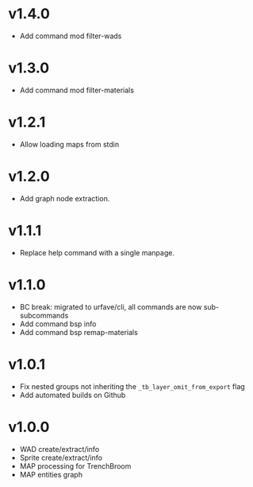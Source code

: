 # v1.4.0
- Add command mod filter-wads

# v1.3.0
- Add command mod filter-materials

# v1.2.1
- Allow loading maps from stdin

# v1.2.0
- Add graph node extraction.

# v1.1.1
- Replace help command with a single manpage.

# v1.1.0
- BC break: migrated to urfave/cli, all commands are now sub-subcommands
- Add command bsp info
- Add command bsp remap-materials

# v1.0.1
- Fix nested groups not inheriting the `_tb_layer_omit_from_export` flag
- Add automated builds on Github

# v1.0.0
- WAD create/extract/info
- Sprite create/extract/info
- MAP processing for TrenchBroom
- MAP entities graph
